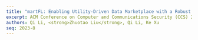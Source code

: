 ```yaml
---
title: "martFL: Enabling Utility-Driven Data Marketplace with a Robust and Verifiable Federated Learning Architecture"
excerpt: ACM Conference on Computer and Communications Security (CCS) 2023
authors: Qi Li, <strong>Zhuotao Liu</strong>, Qi Li, Ke Xu
seq: 2023-8
---
```

